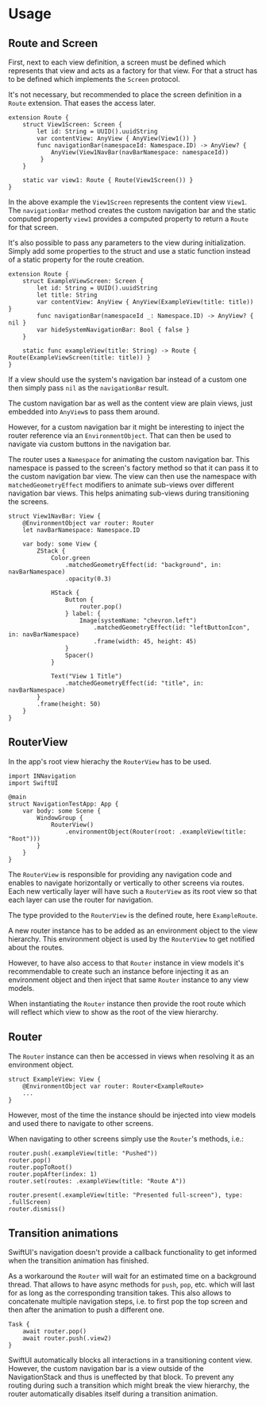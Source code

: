 # Usage

## Route and Screen

First, next to each view definition, a screen must be defined which represents that view and acts as a factory for that view. For that a struct has to be defined which implements the `Screen` protocol.

It's not necessary, but recommended to place the screen definition in a `Route` extension. That eases the access later.

```
extension Route {
	struct View1Screen: Screen {
		let id: String = UUID().uuidString
		var contentView: AnyView { AnyView(View1()) }
		func navigationBar(namespaceId: Namespace.ID) -> AnyView? { 
			AnyView(View1NavBar(navBarNamespace: namespaceId))
		 }
	}

	static var view1: Route { Route(View1Screen()) }
}
```

In the above example the `View1Screen` represents the content view `View1`. The `navigationBar` method creates the custom navigation bar and the static computed property `view1` provides a computed property to return a `Route` for that screen.

It's also possible to pass any parameters to the view during initialization. Simply add some properties to the struct and use a static function instead of a static property for the route creation.

```
extension Route {
	struct ExampleViewScreen: Screen {
		let id: String = UUID().uuidString
		let title: String
		var contentView: AnyView { AnyView(ExampleView(title: title)) }
		func navigationBar(namespaceId _: Namespace.ID) -> AnyView? { nil }
		var hideSystemNavigationBar: Bool { false }
	}

	static func exampleView(title: String) -> Route { Route(ExampleViewScreen(title: title)) }
}
```

If a view should use the system's navigation bar instead of a custom one then simply pass `nil` as the `navigationBar` result.

The custom navigation bar as well as the content view are plain views, just embedded into `AnyView`s to pass them around.

However, for a custom navigation bar it might be interesting to inject the router reference via an `EnvironmentObject`. That can then be used to navigate via custom buttons in the navigation bar.

The router uses a `Namespace` for animating the custom navigation bar. This namespace is passed to the screen's factory method so that it can pass it to the custom navigation bar view. The view can then use the namespace with `matchedGeometryEffect` modifiers to animate sub-views over different navigation bar views. This helps animating sub-views during transitioning the screens.

```
struct View1NavBar: View {
	@EnvironmentObject var router: Router
	let navBarNamespace: Namespace.ID

	var body: some View {
		ZStack {
			Color.green
				.matchedGeometryEffect(id: "background", in: navBarNamespace)
				.opacity(0.3)

			HStack {
				Button {
					router.pop()
				} label: {
					Image(systemName: "chevron.left")
						.matchedGeometryEffect(id: "leftButtonIcon", in: navBarNamespace)
						.frame(width: 45, height: 45)
				}
				Spacer()
			}

			Text("View 1 Title")
				.matchedGeometryEffect(id: "title", in: navBarNamespace)
		}
		.frame(height: 50)
	}
}
```

## RouterView

In the app's root view hierachy the `RouterView` has to be used.

```
import INNavigation
import SwiftUI

@main
struct NavigationTestApp: App {
	var body: some Scene {
		WindowGroup {
			RouterView()
				.environmentObject(Router(root: .exampleView(title: "Root")))
		}
	}
}
```

The `RouterView` is responsible for providing any navigation code and enables to navigate horizontally or vertically to other screens via routes. Each new vertically layer will have such a `RouterView` as its root view so that each layer can use the router for navigation.

The type provided to the `RouterView` is the defined route, here `ExampleRoute`.

A new router instance has to be added as an environment object to the view hierarchy. This environment object is used by the `RouterView` to get notified about the routes.

However, to have also access to that `Router` instance in view models it's recommendable to create such an instance before injecting it as an environment object and then inject that same `Router` instance to any view models.

When instantiating the `Router` instance then provide the root route which will reflect which view to show as the root of the view hierarchy.

## Router

The `Router` instance can then be accessed in views when resolving it as an environment object.

```
struct ExampleView: View {
	@EnvironmentObject var router: Router<ExampleRoute>
	...
}
```

However, most of the time the instance should be injected into view models and used there to navigate to other screens.

When navigating to other screens simply use the `Router`'s methods, i.e.:

```
router.push(.exampleView(title: "Pushed"))
router.pop()
router.popToRoot()
router.popAfter(index: 1)
router.set(routes: .exampleView(title: "Route A"))

router.present(.exampleView(title: "Presented full-screen"), type: .fullScreen)
router.dismiss()
```

## Transition animations

SwiftUI's navigation doesn't provide a callback functionality to get informed when the transition animation has finished. 

As a workaround the `Router` will wait for an estimated time on a background thread. That allows to have async methods for `push`, `pop`, etc. which will last for as long as the corresponding transition takes. This also allows to concatenate multiple navigation steps, i.e. to first pop the top screen and then after the animation to push a different one.

```
Task {
	await router.pop()
	await router.push(.view2)
}
```

SwiftUI automatically blocks all interactions in a transitioning content view. However, the custom navigation bar is a view outside of the NavigationStack and thus is uneffected by that block. To prevent any routing during such a transition which might break the view hierarchy, the router automatically disables itself during a transition animation.
